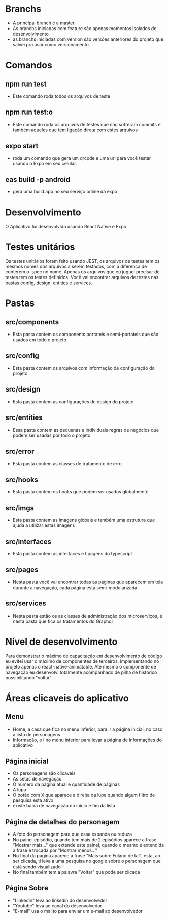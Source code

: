 # Branchs

- A principal branch é a master
- As branchs iniciadas com feature são apenas momentos isolados de desenvolvimento
- as branchs iniciadas com version são versões anteriores do projeto que salvei pra usar como versionamento

# Comandos

## npm run test
- Este comando roda todos os arquivos de teste

## npm run test:o
- Este comando roda os arquivos de testes que não sofreram commits e também aqueles que tem ligação direta com estes arquivos

## expo start
- roda um comando que gera um qrcode e uma url para você testar usando o Expo em seu celular.

## eas build -p android
- gera uma build app no seu serviço online da expo

# Desenvolvimento

O Aplicativo foi desenvolvido usando React Native e Expo

# Testes unitários

Os testes unitários foram feito usando JEST, os arquivos de testes tem os mesmos nomes dos arquivos a serem testados, com a diferença de conterem o .spec no nome.
Apenas os arquivos que eu juguei precisar de testes tem os testes definidos.
Você vai encontrar arquivos de testes nas pastas config, design, entities e services.

# Pastas

## src/components
- Esta pasta contem os components portateis e semi-portateis que são usados em todo o projeto

## src/config
- Esta pasta contem os arquivos com informação de configuração do projeto

## src/design
- Esta pasta contem as configurações de design do projeto

## src/entities
- Essa pasta contem as pequenas e individuais regras de negócios que podem ser usadas por todo o projeto

## src/error
- Esta pasta contem as classes de tratamento de erro

## src/hooks
- Esta pasta contem os hooks que podem ser usados globalmente

## src/imgs
- Esta pasta contem as imagens globais e também uma estrutura que ajuda a utilizar estas imagens

## src/interfaces
- Esta pasta contem as interfaces e tipagens do typescript

## src/pages
- Nesta pasta você vai encontrar todas as páginas que aparecem em tela durante a navegação, cada página está semi-modularizada

## src/services
- Nesta pasta estão os as classes de administração dos microserviços, é nesta pasta que fica os tratamentos do Graphql

# Nível de desenvolvimento

Para demonstrar o máximo de capacitação em desenvolvimento de código eu evitei usar o máximo de componentes de terceiros, implementando no projeto apenas o react-native-animatable.
Até mesmo o componente de navegação eu desenvolvi totalmente acompanhado de pilha de histórico possibilitando "voltar"

# Áreas clicaveis do aplicativo

## Menu

- Home, a casa que fica no menu inferior, para ir a página inicial, no caso a lista de personagens
- Informação, o i no menu inferior para levar a página de informações do aplicativo

## Página inicial

- Os personagens são clicaveis
- As setas de navegação
- O número da página atual e quantidade de páginas
- A lupa
- O botão com X que aparece a direita da lupa quando algum filtro de pesquisa está ativo
- existe barra de navegação no início e fim da lista

## Página de detalhes do personagem

- A foto do personagem para que essa expanda ou reduza
- No painel episódio, quando tem mais de 2 episódios aparece a frase "Mostrar mais..." que extende este painel, quando o mesmo é extendida a frase é trocada por "Mostrar menos..."
- No final da página aparece a frase "Mais sobre Fulano de tal", esta, ao ser clicada, ti leva a uma pesquisa no google sobre o personagem que está sendo visualizado
- No final também tem a palavra "Voltar" que pode ser clicada

## Página Sobre
- "Linkedin" leva ao linkedin do desenvolvedor
- "Youtube" leva ao canal do desenvolvedor
- "E-mail" usa o mailto para enviar um e-mail ao desenvolvedor